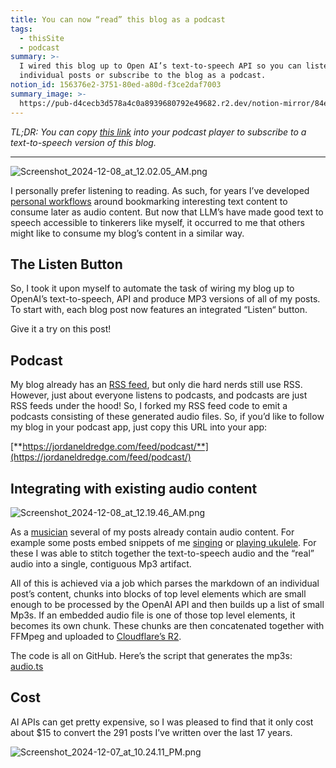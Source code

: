 ```yaml
---
title: You can now “read” this blog as a podcast
tags:
  - thisSite
  - podcast
summary: >-
  I wired this blog up to Open AI’s text-to-speech API so you can listen to
  individual posts or subscribe to the blog as a podcast.
notion_id: 156376e2-3751-80ed-a80d-f3ce2daf7003
summary_image: >-
  https://pub-d4cecb3d578a4c0a8939680792e49682.r2.dev/notion-mirror/84ebb48c-616a-4f51-ae9a-991a4e0a7e9b/3406fb27-6d01-4df4-9781-709aec856965/Screenshot_2024-12-08_at_12.02.05_AM.png
---
```

_TL;DR: You can copy_ [_this link_](https://jordaneldredge.com/feed/podcast/) _into your podcast player to subscribe to a text-to-speech version of this blog._

---

![Screenshot\_2024-12-08\_at\_12.02.05\_AM.png](https://pub-d4cecb3d578a4c0a8939680792e49682.r2.dev/notion-mirror/84ebb48c-616a-4f51-ae9a-991a4e0a7e9b/3406fb27-6d01-4df4-9781-709aec856965/Screenshot_2024-12-08_at_12.02.05_AM.png)

I personally prefer listening to reading. As such, for years I’ve developed [personal workflows](https://jordaneldredge.com/blog/listen-faster/) around bookmarking interesting text content to consume later as audio content. But now that LLM’s have made good text to speech accessible to tinkerers like myself, it occurred to me that others might like to consume my blog’s content in a similar way.

## The Listen Button

So, I took it upon myself to automate the task of wiring my blog up to OpenAI’s text-to-speech, API and produce MP3 versions of all of my posts. To start with, each blog post now features an integrated “Listen“ button.

Give it a try on this post!

## Podcast

My blog already has an [RSS feed](https://jordaneldredge.com/feed/rss.xml), but only die hard nerds still use RSS. However, just about everyone listens to podcasts, and podcasts are just RSS feeds under the hood! So, I forked my RSS feed code to emit a podcasts consisting of these generated audio files. So, if you’d like to follow my blog in your podcast app, just copy this URL into your app:

[**https://jordaneldredge.com/feed/podcast/**](https://jordaneldredge.com/feed/podcast/)

## Integrating with existing audio content

![Screenshot\_2024-12-08\_at\_12.19.46\_AM.png](https://pub-d4cecb3d578a4c0a8939680792e49682.r2.dev/notion-mirror/84ebb48c-616a-4f51-ae9a-991a4e0a7e9b/a2ba7b27-e0df-440e-b179-1a8a157f3358/Screenshot_2024-12-08_at_12.19.46_AM.png)

As a [musician](https://jordaneldredge.com/notes/opera-to-tech/) several of my posts already contain audio content. For example some posts embed snippets of me [singing](https://jordaneldredge.com/blog/original-song-our-love-will-last-as-long/) or [playing ukulele](https://jordaneldredge.com/blog/charlie-chaplins-smile-ukulele-solo/). For these I was able to stitch together the text-to-speech audio and the “real” audio into a single, contiguous Mp3 artifact.

All of this is achieved via a job which parses the markdown of an individual post’s content, chunks into blocks of top level elements which are small enough to be processed by the OpenAI API and then builds up a list of small Mp3s. If an embedded audio file is one of those top level elements, it becomes its own chunk. These chunks are then concatenated together with FFMpeg and uploaded to [Cloudflare’s R2](https://www.cloudflare.com/developer-platform/products/r2/).

The code is all on GitHub. Here’s the script that generates the mp3s: [audio.ts](https://github.com/captbaritone/jordaneldredge.com/blob/142589ab1e443346e0e24f87253bd3c661793b51/scripts/audio.ts)

## Cost

AI APIs can get pretty expensive, so I was pleased to find that it only cost about $15 to convert the 291 posts I’ve written over the last 17 years.

![Screenshot\_2024-12-07\_at\_10.24.11\_PM.png](https://pub-d4cecb3d578a4c0a8939680792e49682.r2.dev/notion-mirror/84ebb48c-616a-4f51-ae9a-991a4e0a7e9b/cfc30752-459e-4d2e-a89b-0974b38a591b/Screenshot_2024-12-07_at_10.24.11_PM.png)
